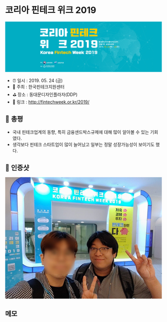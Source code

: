 # 코리아 핀테크 위크 2019

![코리아 핀테크 위크 2019](image.jpg)

- ⏰ 일시 : 2019. 05. 24 (금)
- 💁 주최 : 한국핀테크지원센터
- ⛳ 장소 : 동대문디자인플라자(DDP)
- 🔗 링크 : http://fintechweek.or.kr/2019/

## 👏 총평 

- 국내 핀테크업계의 동향, 특히 금융샌드박스규제에 대해 많이 알아볼 수 있는 기회였다.
- 생각보다 핀테크 스타트업이 많이 늘어났고 일부는 정말 성장가능성이 보이기도 했다.

## 📸 인증샷

![인증샷](self.png)

## 메모

  